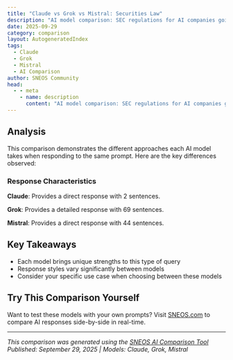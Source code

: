 ```yaml
---
title: "Claude vs Grok vs Mistral: Securities Law"
description: "AI model comparison: SEC regulations for AI companies going public in 2025..."
date: 2025-09-29
category: comparison
layout: AutogeneratedIndex
tags:
  - Claude
  - Grok
  - Mistral
  - AI Comparison
author: SNEOS Community
head:
  - - meta
    - name: description
      content: "AI model comparison: SEC regulations for AI companies going public in 2025..."
---
```


<ChatComparison
  title="Claude vs Grok vs Mistral: Securities Law"
  prompt="SEC regulations for AI companies going public in 2025"
  :responses='{
    "Claude": "Invalid API source. Please specify \u0027openai\u0027, \u0027anthropic\u0027, \u0027gemini\u0027, \u0027gemini-grounding\u0027, \u0027deepseek\u0027, \u0027grok\u0027, \u0027grok-live\u0027, or \u0027mistral\u0027.",
    "Grok": "While there are no specific SEC (Securities and Exchange Commission) regulations exclusively targeting AI companies going public in 2025, AI companies must comply with the same overarching SEC rules and regulations as other companies seeking to go public in the United States, in addition to addressing unique risks and considerations related to AI technology. Below is an overview of the key SEC regulations and considerations for AI companies planning an Initial Public Offering (IPO) in 2025, based on current rules and emerging trends as of late 2023.\n\n### 1. **General SEC IPO Requirements**\nAI companies must adhere to the standard SEC regulations for going public, which include:\n- **Registration with the SEC**: File a registration statement, typically on **Form S-1**, under the Securities Act of 1933. This includes detailed disclosures about the company\u2019s business model, financials, risks, and management.\n- **Financial Reporting**: Provide audited financial statements for the past few years, complying with Generally Accepted Accounting Principles (GAAP). AI companies may need to explain revenue recognition models, especially if they rely on subscription-based or data-driven services.\n- **Prospectus Disclosure**: Draft a prospectus that provides investors with a clear picture of the company\u2019s operations, market position, competitive landscape, and risks. For AI companies, this includes disclosing how AI technology impacts their business (e.g., proprietary algorithms, data sources, intellectual property).\n- **Sarbanes-Oxley Act (SOX) Compliance**: Post-IPO, companies must comply with SOX requirements for internal controls over financial reporting (ICFR). For AI companies, this might involve controls over data integrity and algorithmic decision-making processes.\n\n### 2. **AI-Specific Disclosure Considerations**\nAI companies face unique challenges and risks that must be disclosed in their SEC filings. The SEC has emphasized the importance of transparency regarding emerging technologies in recent years, and AI is under particular scrutiny. Key areas include:\n- **Technology Risks**: Disclose risks associated with AI models, such as biases in algorithms, errors, or over-reliance on training data. Highlight potential reputational or legal risks if AI systems fail or produce harmful outcomes.\n- **Data Privacy and Security**: AI companies often rely on large datasets. Disclosures should address compliance with data privacy laws (e.g., GDPR, CCPA) and risks related to data breaches or misuse of personal information.\n- **Intellectual Property (IP)**: Clarify ownership of AI models, patents, and proprietary technology. Disclose any licensing agreements for third-party data or tech and associated risks if access to critical IP is lost.\n- **Regulatory Risks**: Highlight exposure to evolving AI regulations, both domestically and internationally. For example, the U.S. is considering frameworks like the NIST AI Risk Management Framework, and the EU\u2019s AI Act could impact companies with global operations.\n- **Ethical Considerations**: Address ethical risks, such as the potential misuse of AI for surveillance or discrimination, and how the company mitigates these issues.\n- **Dependence on Key Personnel**: AI companies often rely on specialized talent (e.g., data scientists, machine learning engineers). Disclose risks related to retaining key personnel or talent shortages.\n\n### 3. **Emerging SEC Focus on AI (2023-2025 Trends)**\nThe SEC has been increasingly attentive to AI in corporate disclosures and operations. While no AI-specific regulations for IPOs exist as of late 2023, the following trends and proposals suggest areas of focus for 2025:\n- **AI in Financial Reporting**: The SEC has warned companies against overstating the role of AI in their business (a phenomenon dubbed \u201CAI washing\u201D). Companies must provide clear, substantiated claims about AI capabilities in their filings. Misleading claims could lead to enforcement actions under anti-fraud provisions like Rule 10b-5.\n- **Risk Factor Disclosures**: In 2023, SEC Chair Gary Gensler emphasized the need for companies to disclose AI-related risks, including systemic risks to markets if AI tools are widely used (e.g., in trading algorithms). AI companies going public should expect scrutiny over such disclosures.\n- **Pending Legislation and Guidance**: The SEC is likely to issue further guidance on AI by 2025, potentially influenced by frameworks like the Biden Administration\u2019s Executive Order on AI (October 2023), which calls for safety and accountability in AI development. AI companies should monitor updates from the SEC and other agencies like the FTC or CFTC.\n\n### 4. **Corporate Governance and AI Oversight**\nThe SEC expects robust corporate governance for public companies. For AI companies, this includes:\n- **Board Oversight of AI Risks**: Boards should have mechanisms to oversee AI-related risks, particularly cybersecurity and ethical concerns. Disclose how the board or committees monitor these issues.\n- **Internal Controls**: Develop and disclose controls over AI systems to prevent errors or biases that could impact financial reporting or operations.\n\n### 5. **Post-IPO Reporting Obligations**\nOnce public, AI companies must comply with ongoing SEC reporting requirements, including:\n- **Form 10-K and 10-Q**: Annual and quarterly reports must continue to address AI-specific risks and updates on regulatory compliance.\n- **Form 8-K**: Report material events, such as major AI system failures, data breaches, or regulatory investigations, in a timely manner.\n- **Proxy Statements**: Disclose executive compensation and board oversight related to AI strategy if material to the company\u2019s performance.\n\n### 6. **Potential Enforcement Risks**\nAI companies should be aware of SEC enforcement priorities that could affect them:\n- **Misleading Disclosures**: Overhyping AI capabilities or failing to disclose limitations could draw SEC enforcement actions for fraud or misrepresentation.\n- **Insider Trading**: Use of AI tools for trading or decision-making could raise insider trading concerns if not properly controlled or disclosed.\n- **Cybersecurity Breaches**: Failure to disclose data breaches or vulnerabilities in AI systems could result in penalties under SEC rules on timely disclosure of material events.\n\n### 7. **Practical Steps for AI Companies Preparing for IPO in 2025**\n- **Engage Legal and Financial Advisors**: Work with experienced counsel and underwriters familiar with tech IPOs to navigate SEC requirements and AI-specific disclosures.\n- **Conduct Risk Assessments**: Perform thorough assessments of AI-related risks (technical, regulatory, ethical) to include in the prospectus.\n- **Strengthen Governance**: Establish policies for AI ethics, data governance, and cybersecurity well before filing for an IPO.\n- **Monitor Regulatory Developments**: Stay updated on SEC guidance, federal AI policies, and international regulations that could impact disclosures or operations by 2025.\n\n### Conclusion\nWhile the SEC has not yet issued specific regulations for AI companies going public, it applies heightened scrutiny to technology-driven businesses. AI companies planning an IPO in 2025 must comply with existing SEC rules for registration, disclosure, and governance while addressing unique risks related to AI technology. Given the rapid evolution of AI policy, companies should closely monitor updates from the SEC and other regulatory bodies over the next year to ensure compliance.\n\nIf you have specific details about the AI company or industry focus (e.g., healthcare AI, fintech AI), I can provide more tailored guidance. Additionally, consulting with a securities attorney or compliance expert is advisable for the most current and company-specific advice.",
    "Mistral": "As of my last update in October 2023, the U.S. Securities and Exchange Commission (SEC) has not provided specific regulations tailored exclusively for AI companies going public in 2025. However, AI companies, like any other company, must comply with general SEC regulations when going public. Here are some key considerations and potential areas where the SEC might focus:\n\n### General SEC Regulations for IPOs\n1. **Registration Statement (Form S-1)**:\n   - Companies must file a registration statement with the SEC, typically using Form S-1. This document includes detailed information about the company\u0027s business, financial condition, and management.\n\n2. **Financial Statements**:\n   - Audited financial statements must be included in the registration statement. These statements must comply with Generally Accepted Accounting Principles (GAAP) or International Financial Reporting Standards (IFRS).\n\n3. **Disclosure Requirements**:\n   - Companies must disclose material information that could affect an investor\u0027s decision to buy or sell securities. This includes risks, business model, competitive landscape, and management\u0027s discussion and analysis (MD\u0026A).\n\n4. **Risk Factors**:\n   - AI companies must disclose specific risks associated with their business, such as technological risks, regulatory risks, and market risks.\n\n5. **Corporate Governance**:\n   - Companies must disclose information about their board of directors, executive compensation, and corporate governance practices.\n\n### Potential Areas of Focus for AI Companies\n1. **Data Privacy and Security**:\n   - AI companies often handle large amounts of data, which raises concerns about data privacy and security. The SEC may require detailed disclosures about data management practices, cybersecurity measures, and compliance with data protection regulations.\n\n2. **Ethical AI**:\n   - There is growing emphasis on ethical considerations in AI, including bias, fairness, and transparency. Companies may need to disclose their ethical guidelines and practices related to AI development and deployment.\n\n3. **Intellectual Property**:\n   - AI companies often rely heavily on intellectual property (IP). Detailed disclosures about IP portfolio, licensing agreements, and potential IP disputes may be required.\n\n4. **Regulatory Compliance**:\n   - AI companies must comply with various regulations, including those related to AI development, deployment, and use. Disclosures about regulatory compliance and potential regulatory risks may be necessary.\n\n5. **Technological Risks**:\n   - AI companies face unique technological risks, such as algorithmic failures, model drift, and scalability issues. Detailed disclosures about these risks and mitigation strategies may be required.\n\n### Emerging Trends and Future Regulations\n1. **ESG Disclosures**:\n   - Environmental, Social, and Governance (ESG) disclosures are becoming increasingly important. AI companies may need to disclose their ESG practices and impacts.\n\n2. **Cybersecurity Disclosures**:\n   - The SEC has proposed new rules to enhance and standardize disclosures regarding cybersecurity risk management, strategy, governance, and incident reporting. AI companies, given their reliance on data and technology, will need to pay close attention to these requirements.\n\n3. **Climate-Related Disclosures**:\n   - The SEC has proposed rules to enhance and standardize climate-related disclosures for investors. AI companies may need to disclose their climate-related risks and impacts.\n\n### Conclusion\nWhile there are no specific regulations for AI companies going public in 2025 as of my last update, AI companies must comply with general SEC regulations and be prepared to address unique risks and considerations related to AI. It is advisable for AI companies to stay informed about emerging trends and potential regulatory changes that could impact their IPO process. Consulting with legal and financial advisors who specialize in IPOs and AI can also provide valuable guidance."
  }'
  published-date="16:28"
/>

## Analysis

This comparison demonstrates the different approaches each AI model takes when responding to the same prompt. Here are the key differences observed:

### Response Characteristics

**Claude**: Provides a direct response with 2 sentences. 

**Grok**: Provides a detailed response with 69 sentences. 

**Mistral**: Provides a direct response with 44 sentences. 

## Key Takeaways

- Each model brings unique strengths to this type of query
- Response styles vary significantly between models
- Consider your specific use case when choosing between these models

## Try This Comparison Yourself

Want to test these models with your own prompts? Visit [SNEOS.com](https://sneos.com) to compare AI responses side-by-side in real-time.

---

*This comparison was generated using the [SNEOS AI Comparison Tool](https://sneos.com)*
*Published: September 29, 2025 | Models: Claude, Grok, Mistral*
